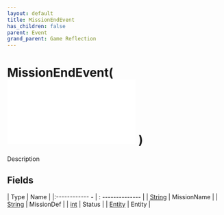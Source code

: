 ```yaml
---
layout: default
title: MissionEndEvent
has_children: false
parent: Event
grand_parent: Game Reflection
---
```

# MissionEndEvent( ![ EntityEventBase ](game-reflection/events/entity_event_base.md) )
Description 

## Fields
| Type | Name |
|:------------ - | : -------------- |
| [String](game-reflection/components/string.md) | MissionName |
| [String](game-reflection/components/string.md) | MissionDef |
| [int](game-reflection/enums/int.md) | Status |
| [Entity](game-reflection/classes/entity.md) | Entity |

